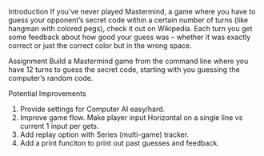 
Introduction
If you’ve never played Mastermind, a game where you have to guess your opponent’s secret code within a certain number of turns (like hangman with colored pegs), check it out on Wikipedia. Each turn you get some feedback about how good your guess was – whether it was exactly correct or just the correct color but in the wrong space.

Assignment
Build a Mastermind game from the command line where you have 12 turns to guess the secret code, starting with you guessing the computer’s random code.

Potential Improvements
1. Provide settings for Computer AI  easy/hard.
2. Improve game flow. Make player input Horizontal on a single line vs current 1 input per gets.
3. Add replay option with Series (multi-game) tracker.
4. Add a print funciton to print out past guesses and feedback.